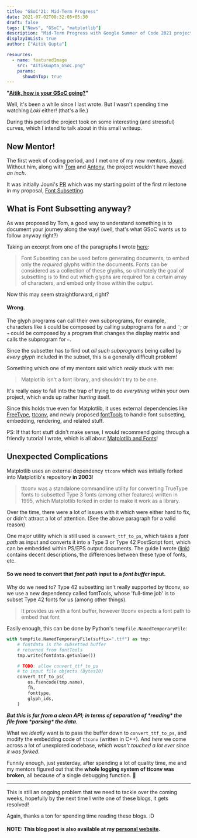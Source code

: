 ```yaml
---
title: "GSoC'21: Mid-Term Progress"
date: 2021-07-02T08:32:05+05:30
draft: false
tags: ["News", "GSoC", "matplotlib"]
description: "Mid-Term Progress with Google Summer of Code 2021 project under NumFOCUS: Aitik Gupta"
displayInList: true
author: ["Aitik Gupta"]

resources:
  - name: featuredImage
    src: "AitikGupta_GSoC.png"
    params:
      showOnTop: true
---
```


**"<ins>Aitik, how is your GSoC going?</ins>"**

Well, it's been a while since I last wrote. But I wasn't spending time watching _Loki_ either! (that's a lie.)

During this period the project took on some interesting (and stressful) curves, which I intend to talk about in this small writeup.

## New Mentor!

The first week of coding period, and I met one of my new mentors, [Jouni](https://github.com/jkseppan). Without him, along with [Tom](https://github.com/tacaswell) and [Antony](https://github.com/anntzer), the project wouldn't have moved _an inch_.

It was initially Jouni's [PR](https://github.com/matplotlib/matplotlib/pull/18143) which was my starting point of the first milestone in my proposal, <ins>Font Subsetting</ins>.

## What is Font Subsetting anyway?

As was proposed by Tom, a good way to understand something is to document your journey along the way! (well, that's what GSoC wants us to follow anyway right?)

Taking an excerpt from one of the paragraphs I wrote [here](https://github.com/matplotlib/matplotlib/blob/a94f52121cea4194a5d6f6fc94eafdfb03394628/doc/users/fonts.rst#subsetting):

> Font Subsetting can be used before generating documents, to embed only the _required_ glyphs within the documents. Fonts can be considered as a collection of these glyphs, so ultimately the goal of subsetting is to find out which glyphs are required for a certain array of characters, and embed only those within the output.

Now this may seem straightforward, right?

#### Wrong.

The glyph programs can call their own subprograms, for example, characters like `ä` could be composed by calling subprograms for `a` and `¨`; or `→` could be composed by a program that changes the display matrix and calls the subprogram for `←`.

Since the subsetter has to find out _all such subprograms_ being called by _every glyph_ included in the subset, this is a generally difficult problem!

Something which one of my mentors said which _really_ stuck with me:

> Matplotlib isn't a font library, and shouldn't try to be one.

It's really easy to fall into the trap of trying to do _everything_ within your own project, which ends up rather _hurting_ itself.

Since this holds true even for Matplotlib, it uses external dependencies like [FreeType](https://www.freetype.org/), [ttconv](https://github.com/sandflow/ttconv), and newly proposed [fontTools](https://github.com/fonttools/fonttools) to handle font subsetting, embedding, rendering, and related stuff.

PS: If that font stuff didn't make sense, I would recommend going through a friendly tutorial I wrote, which is all about [Matplotlib and Fonts](https://matplotlib.org/stable/users/fonts.html)!

## Unexpected Complications

Matplotlib uses an external dependency `ttconv` which was initially forked into Matplotlib's repository **in 2003**!

> ttconv was a standalone commandline utility for converting TrueType fonts to subsetted Type 3 fonts (among other features) written in 1995, which Matplotlib forked in order to make it work as a library.

Over the time, there were a lot of issues with it which were either hard to fix, or didn't attract a lot of attention. (See the above paragraph for a valid reason)

One major utility which is still used is `convert_ttf_to_ps`, which takes a _font path_ as input and converts it into a Type 3 or Type 42 PostScript font, which can be embedded within PS/EPS output documents. The guide I wrote ([link](https://matplotlib.org/stable/users/fonts.html)) contains decent descriptions, the differences between these type of fonts, etc.

#### So we need to convert that _font path_ input to a _font buffer_ input.

Why do we need to? Type 42 subsetting isn't really supported by ttconv, so we use a new dependency called fontTools, whose 'full-time job' is to subset Type 42 fonts for us (among other things).

> It provides us with a font buffer, however ttconv expects a font path to embed that font

Easily enough, this can be done by Python's `tempfile.NamedTemporaryFile`:

```python
with tempfile.NamedTemporaryFile(suffix=".ttf") as tmp:
    # fontdata is the subsetted buffer
    # returned from fontTools
    tmp.write(fontdata.getvalue())

    # TODO: allow convert_ttf_to_ps
    # to input file objects (BytesIO)
    convert_ttf_to_ps(
        os.fsencode(tmp.name),
        fh,
        fonttype,
        glyph_ids,
    )
```

**_But this is far from a clean API; in terms of separation of \*reading\* the file from \*parsing\* the data._**

What we _ideally_ want is to pass the buffer down to `convert_ttf_to_ps`, and modify the embedding code of `ttconv` (written in C++). And _here_ we come across a lot of unexplored codebase, _which wasn't touched a lot ever since it was forked_.

Funnily enough, just yesterday, after spending a lot of quality time, me and my mentors figured out that the **whole logging system of ttconv was broken**, all because of a single debugging function. 🥲

<hr>

This is still an ongoing problem that we need to tackle over the coming weeks, hopefully by the next time I write one of these blogs, it gets resolved!

Again, thanks a ton for spending time reading these blogs. :D

#### NOTE: This blog post is also available at my [personal website](https://aitikgupta.github.io/gsoc-mid/).
